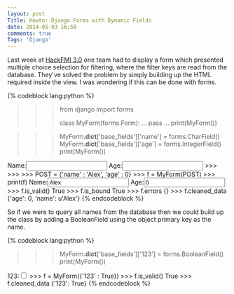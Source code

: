 ```yaml
---
layout: post
Title: Howto: Django Forms with Dynamic Fields
date: 2014-05-03 16:58
comments: true
Tags: 'Django'
---
```


Last week at [HackFMI 3.0](http://hackfmi.com) one team had to display a form
which presented multiple choice selection for filtering, where the filter keys
are read from the database. They've solved the problem by simply building up the
HTML required inside the view. I was wondering if this can be done with forms.

{% codeblock lang:python %}
>>> from django import forms
>>>
>>> class MyForm(forms.Form):
...     pass
...
>>> print(MyForm())

>>> MyForm.__dict__['base_fields']['name'] = forms.CharField()
>>> MyForm.__dict__['base_fields']['age'] = forms.IntegerField()
>>> print(MyForm())
<tr><th><label for="id_name">Name:</label></th><td><input id="id_name" name="name" type="text" /></td></tr>
<tr><th><label for="id_age">Age:</label></th><td><input id="id_age" name="age" type="number" /></td></tr>
>>>
>>>
>>> POST = {'name' : 'Alex', 'age' : 0}
>>> f = MyForm(POST)
>>> print(f)
<tr><th><label for="id_name">Name:</label></th><td><input id="id_name" name="name" type="text" value="Alex" /></td></tr>
<tr><th><label for="id_age">Age:</label></th><td><input id="id_age" name="age" type="number" value="0" /></td></tr>
>>> f.is_valid()
True
>>> f.is_bound
True
>>> f.errors
{}
>>> f.cleaned_data
{'age': 0, 'name': u'Alex'}
{% endcodeblock %}

So if we were to query all names from the database then we could build up the
class by adding a BooleanField using the object primary key as the name.

{% codeblock lang:python %}
>>> MyForm.__dict__['base_fields']['123'] = forms.BooleanField()
>>> print(MyForm())
<tr><th><label for="id_123">123:</label></th><td><input id="id_123" name="123" type="checkbox" /></td></tr>
>>> f = MyForm({'123' : True})
>>> f.is_valid()
True
>>> f.cleaned_data
{'123': True}
{% endcodeblock %}
